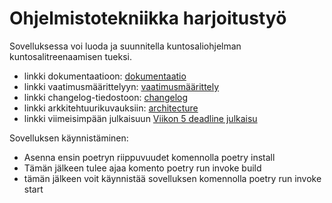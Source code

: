 # Ohjelmistotekniikka harjoitustyö
Sovelluksessa voi luoda ja suunnitella kuntosaliohjelman kuntosalitreenaamisen tueksi.

- linkki dokumentaatioon: [dokumentaatio](https://github.com/anjovir/ot-harjoitustyo/tree/main/dokumentaatio)
- linkki vaatimusmäärittelyyn: [vaatimusmäärittely](https://github.com/anjovir/ot-harjoitustyo/blob/main/dokumentaatio/vaatimusmaarittely.md)
- linkki changelog-tiedostoon: [changelog](dokumentaatio/changelog.md)
- linkki arkkitehtuurikuvauksiin: [architecture](dokumentaatio/arkkitehtuuri.md)
- linkki viimeisimpään julkaisuun [Viikon 5 deadline julkaisu](https://github.com/anjovir/ot-harjoitustyo/releases/tag/viikko5.1.1)

Sovelluksen käynnistäminen:
- Asenna ensin poetryn riippuvuudet komennolla poetry install
- Tämän jälkeen tulee ajaa komento poetry run invoke build
- tämän jälkeen voit käynnistää sovelluksen komennolla poetry run invoke start